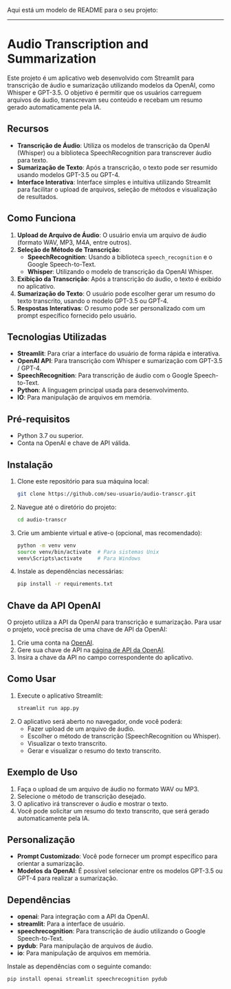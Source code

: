 Aqui está um modelo de README para o seu projeto:

---

# **Audio Transcription and Summarization**

Este projeto é um aplicativo web desenvolvido com Streamlit para transcrição de áudio e sumarização utilizando modelos da OpenAI, como Whisper e GPT-3.5. O objetivo é permitir que os usuários carreguem arquivos de áudio, transcrevam seu conteúdo e recebam um resumo gerado automaticamente pela IA.

## **Recursos**
- **Transcrição de Áudio**: Utiliza os modelos de transcrição da OpenAI (Whisper) ou a biblioteca SpeechRecognition para transcrever áudio para texto.
- **Sumarização de Texto**: Após a transcrição, o texto pode ser resumido usando modelos GPT-3.5 ou GPT-4.
- **Interface Interativa**: Interface simples e intuitiva utilizando Streamlit para facilitar o upload de arquivos, seleção de métodos e visualização de resultados.

## **Como Funciona**
1. **Upload de Arquivo de Áudio**: O usuário envia um arquivo de áudio (formato WAV, MP3, M4A, entre outros).
2. **Seleção de Método de Transcrição**:
    - **SpeechRecognition**: Usando a biblioteca `speech_recognition` e o Google Speech-to-Text.
    - **Whisper**: Utilizando o modelo de transcrição da OpenAI Whisper.
3. **Exibição da Transcrição**: Após a transcrição do áudio, o texto é exibido no aplicativo.
4. **Sumarização do Texto**: O usuário pode escolher gerar um resumo do texto transcrito, usando o modelo GPT-3.5 ou GPT-4.
5. **Respostas Interativas**: O resumo pode ser personalizado com um prompt específico fornecido pelo usuário.

## **Tecnologias Utilizadas**
- **Streamlit**: Para criar a interface do usuário de forma rápida e interativa.
- **OpenAI API**: Para transcrição com Whisper e sumarização com GPT-3.5 / GPT-4.
- **SpeechRecognition**: Para transcrição de áudio com o Google Speech-to-Text.
- **Python**: A linguagem principal usada para desenvolvimento.
- **IO**: Para manipulação de arquivos em memória.

## **Pré-requisitos**
- Python 3.7 ou superior.
- Conta na OpenAI e chave de API válida.

## **Instalação**
1. Clone este repositório para sua máquina local:
   ```bash
   git clone https://github.com/seu-usuario/audio-transcr.git
   ```
2. Navegue até o diretório do projeto:
   ```bash
   cd audio-transcr
   ```
3. Crie um ambiente virtual e ative-o (opcional, mas recomendado):
   ```bash
   python -m venv venv
   source venv/bin/activate  # Para sistemas Unix
   venv\Scripts\activate     # Para Windows
   ```
4. Instale as dependências necessárias:
   ```bash
   pip install -r requirements.txt
   ```

## **Chave da API OpenAI**
O projeto utiliza a API da OpenAI para transcrição e sumarização. Para usar o projeto, você precisa de uma chave de API da OpenAI:
1. Crie uma conta na [OpenAI](https://platform.openai.com/signup).
2. Gere sua chave de API na [página de API da OpenAI](https://platform.openai.com/account/api-keys).
3. Insira a chave da API no campo correspondente do aplicativo.

## **Como Usar**
1. Execute o aplicativo Streamlit:
   ```bash
   streamlit run app.py
   ```
2. O aplicativo será aberto no navegador, onde você poderá:
   - Fazer upload de um arquivo de áudio.
   - Escolher o método de transcrição (SpeechRecognition ou Whisper).
   - Visualizar o texto transcrito.
   - Gerar e visualizar o resumo do texto transcrito.
   
## **Exemplo de Uso**
1. Faça o upload de um arquivo de áudio no formato WAV ou MP3.
2. Selecione o método de transcrição desejado.
3. O aplicativo irá transcrever o áudio e mostrar o texto.
4. Você pode solicitar um resumo do texto transcrito, que será gerado automaticamente pela IA.

## **Personalização**
- **Prompt Customizado**: Você pode fornecer um prompt específico para orientar a sumarização.
- **Modelos da OpenAI**: É possível selecionar entre os modelos GPT-3.5 ou GPT-4 para realizar a sumarização.

## **Dependências**
- **openai**: Para integração com a API da OpenAI.
- **streamlit**: Para a interface de usuário.
- **speechrecognition**: Para transcrição de áudio utilizando o Google Speech-to-Text.
- **pydub**: Para manipulação de arquivos de áudio.
- **io**: Para manipulação de arquivos em memória.

Instale as dependências com o seguinte comando:

```bash
pip install openai streamlit speechrecognition pydub
```